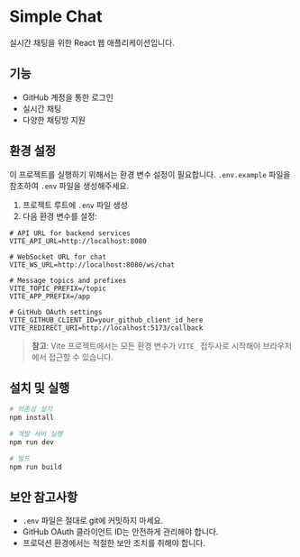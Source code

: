 # Simple Chat

실시간 채팅을 위한 React 웹 애플리케이션입니다.

## 기능

- GitHub 계정을 통한 로그인
- 실시간 채팅
- 다양한 채팅방 지원

## 환경 설정

이 프로젝트를 실행하기 위해서는 환경 변수 설정이 필요합니다. `.env.example` 파일을 참조하여 `.env` 파일을 생성해주세요.

1. 프로젝트 루트에 `.env` 파일 생성
2. 다음 환경 변수를 설정:

```
# API URL for backend services
VITE_API_URL=http://localhost:8080

# WebSocket URL for chat
VITE_WS_URL=http://localhost:8080/ws/chat

# Message topics and prefixes
VITE_TOPIC_PREFIX=/topic
VITE_APP_PREFIX=/app

# GitHub OAuth settings
VITE_GITHUB_CLIENT_ID=your_github_client_id_here
VITE_REDIRECT_URI=http://localhost:5173/callback
```

> **참고**: Vite 프로젝트에서는 모든 환경 변수가 `VITE_` 접두사로 시작해야 브라우저에서 접근할 수 있습니다.

## 설치 및 실행

```bash
# 의존성 설치
npm install

# 개발 서버 실행
npm run dev

# 빌드
npm run build
```

## 보안 참고사항

- `.env` 파일은 절대로 git에 커밋하지 마세요. 
- GitHub OAuth 클라이언트 ID는 안전하게 관리해야 합니다.
- 프로덕션 환경에서는 적절한 보안 조치를 취해야 합니다.
